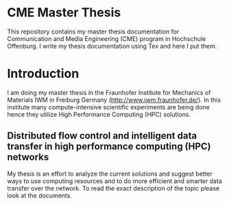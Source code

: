 CME Master Thesis
=================

This repository contains my master thesis documentation for Communication and Media Engineering (CME) program in Hochschule Offenburg. I write my thesis documentation using Tex and here I put them.

# Introduction
I am doing my master thesis in the Fraunhofer Institute for Mechanics of Materials IWM in Freiburg Germany (http://www.iwm.fraunhofer.de/). In this institute many compute-intensive scientific experiments are being done hence they utilize High Performance Computing (HPC) solutions.


## Distributed flow control and intelligent data transfer in high performance computing (HPC) networks
My thesis is an effort to analyze the current solutions and suggest better ways to use computing resources and to do more efficient and smarter data transfer over the network.
To read the exact description of the topic please look at the documents.
